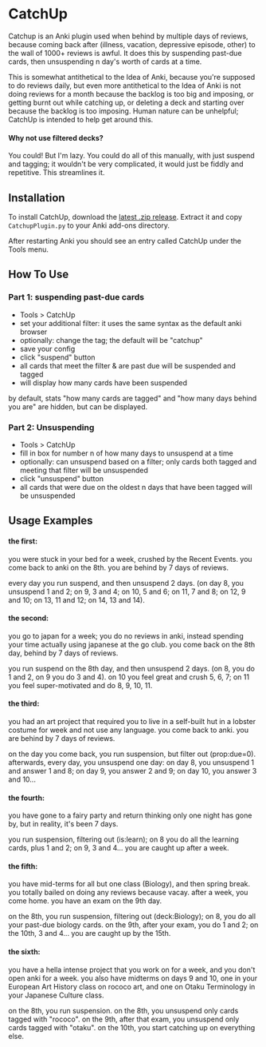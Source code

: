 # CatchUp

Catchup is an Anki plugin used when behind by multiple days of reviews, because coming back after (illness, vacation, depressive episode, other) to the wall of 1000+ reviews is awful. It does this by suspending past-due cards, then unsuspending n day's worth of cards at a time.

This is somewhat antithetical to the Idea of Anki, because you're supposed to do reviews daily, but even more antithetical to the Idea of Anki is not doing reviews for a month because the backlog is too big and imposing, or getting burnt out while catching up, or deleting a deck and starting over because the backlog is too imposing. Human nature can be unhelpful; CatchUp is intended to help get around this.

#### Why not use filtered decks?

You could! But I'm lazy. You could do all of this manually, with just suspend and tagging; it wouldn't be very complicated, it would just be fiddly and repetitive. This streamlines it.

## Installation
To install CatchUp, download the [latest .zip release](https://github.com/rpearl/anki-catchup/releases/latest). Extract it and copy `CatchupPlugin.py` to your Anki add-ons directory.

After restarting Anki you should see an entry called CatchUp under the Tools menu. 

## How To Use

### Part 1: suspending past-due cards

* Tools > CatchUp
* set your additional filter: it uses the same syntax as the default anki browser
* optionally: change the tag; the default will be "catchup"
* save your config
* click "suspend" button 
* all cards that meet the filter & are past due will be suspended and tagged
* will display how many cards have been suspended

by default, stats "how many cards are tagged" and "how many days behind you are" are hidden, but can be displayed.

### Part 2: Unsuspending

* Tools > CatchUp
* fill in box for number n of how many days to unsuspend at a time
* optionally: can unsuspend based on a filter; only cards both tagged and meeting that filter will be unsuspended
* click "unsuspend" button
* all cards that were due on the oldest n days that have been tagged will be unsuspended


## Usage Examples

#### the first:
you were stuck in your bed for a week, crushed by the Recent Events. you come back to anki on the 8th. you are behind by 7 days of reviews.

every day you run suspend, and then unsuspend 2 days. (on day 8, you unsuspend 1 and 2; on 9, 3 and 4; on 10, 5 and 6; on 11, 7 and 8; on 12, 9 and 10; on 13, 11 and 12; on 14, 13 and 14). 

#### the second:
you go to japan for a week; you do no reviews in anki, instead spending your time actually using japanese at the go club. you come back on the 8th day, behind by 7 days of reviews.

you run suspend on the 8th day, and then unsuspend 2 days. (on 8, you do 1 and 2, on 9 you do 3 and 4). on 10 you feel great and crush 5, 6, 7; on 11 you feel super-motivated and do 8, 9, 10, 11.

#### the third:

you had an art project that required you to live in a self-built hut in a lobster costume for week and not use any language. you come back to anki. you are behind by 7 days of reviews.

on the day you come back, you run suspension, but filter out (prop:due=0). afterwards, every day, you unsuspend one day: on day 8, you unsuspend 1 and answer 1 and 8; on day 9, you answer 2 and 9; on day 10, you answer 3 and 10...

#### the fourth:

you have gone to a fairy party and return thinking only one night has gone by, but in reality, it's been 7 days.

you run suspension, filtering out (is:learn); on 8 you do all the learning cards, plus 1 and 2; on 9, 3 and 4... you are caught up after a week.

#### the fifth:

you have mid-terms for all but one class (Biology), and then spring break. you totally bailed on doing any reviews because vacay. after a week, you come home. you have an exam on the 9th day. 

on the 8th, you run suspension, filtering out (deck:Biology); on 8, you do all your past-due biology cards. on the 9th, after your exam, you do 1 and 2; on the 10th, 3 and 4... you are caught up by the 15th.

#### the sixth:

you have a hella intense project that you work on for a week, and you don't open anki for a week. you also have midterms on days 9 and 10, one in your European Art History class on rococo art, and one on Otaku Terminology in your Japanese Culture class.

on the 8th, you run suspension. on the 8th, you unsuspend only cards tagged with "rococo". on the 9th, after that exam, you unsuspend only cards tagged with "otaku". on the 10th, you start catching up on everything else.
